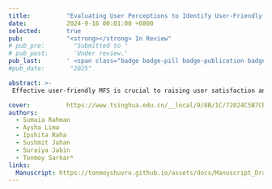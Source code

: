 ```yaml
---
title:          "Evaluating User Perceptions to Identify User-Friendly Mobile Financial Apps in Bangladesh: A Case Study"
date:           2024-9-16 00:01:00 +0800
selected:       true
pub:            "<strong></strong> In Review"
# pub_pre:        "Submitted to "
# pub_post:       'Under review.'
pub_last:       ' <span class="badge badge-pill badge-publication badge-info">Journal Article</span>'
#pub_date:       "2025"

abstract: >-
 Effective user-friendly MFS is crucial to raising user satisfaction and adaptation rates. A survey was prepared focusing on three MFSs – Bkash, Nagad, and Rocket. This study aims to evaluate user perceptions to identify the most user-friendly apps or aspects of apps in Bangladesh. Three key factors such as UI of apps, color harmony, and apps functionalities and performance are analyzed to assess user satisfaction and preferences. From bivariate analysis, we found businessman uses MFS most compared to the job holder, Rocket have most complex registration process and UI than Bkash and Nagad, extra icon on homepage confused users, advertisement on homepage is not beneficiary and so on. From MLR analysis, the businessman uses Nagad and Rocket MFS more likely compared to Bkash and Nagad, it is found that the registration process of Nagad and Rocket are more complex compared to Bkash, Nagad has consistent button distribution, and so on.

cover:          https://www.tsinghua.edu.cn/__local/9/8B/1C/72024C5B7CBCD3D357DB106D984_BF13718B_21DB85.png
authors:
  - Sumaia Rahman
  - Aysha Lima
  - Ipshita Raha
  - Sushmit Jahan
  - Suraiya Jabin
  - Tonmoy Sarkar*
links:
  Manuscript: https://tonmoyshuvro.github.io/assets/docs/Manuscript_Draft_(JSC-2024-0136).pdf
---
```

